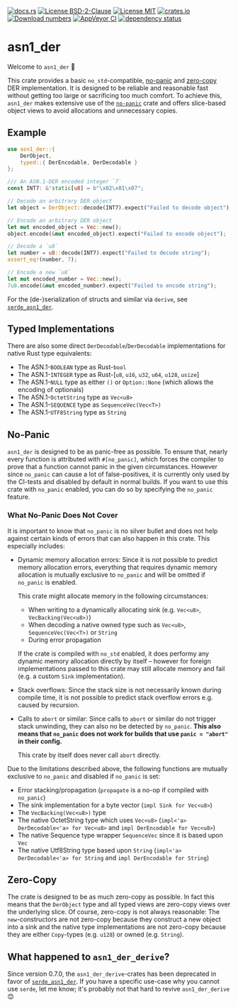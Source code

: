 [![docs.rs](https://docs.rs/asn1_der/badge.svg)](https://docs.rs/asn1_der)
[![License BSD-2-Clause](https://img.shields.io/badge/License-BSD--2--Clause-blue.svg)](https://opensource.org/licenses/BSD-2-Clause)
[![License MIT](https://img.shields.io/badge/License-MIT-blue.svg)](https://opensource.org/licenses/MIT)
[![crates.io](https://img.shields.io/crates/v/asn1_der.svg)](https://crates.io/crates/asn1_der)
[![Download numbers](https://img.shields.io/crates/d/asn1_der.svg)](https://crates.io/crates/asn1_der)
[![AppVeyor CI](https://ci.appveyor.com/api/projects/status/github/KizzyCode/asn1_der-rust?svg=true)](https://ci.appveyor.com/project/KizzyCode/asn1-der-rust)
[![dependency status](https://deps.rs/crate/asn1_der/0.7.4/status.svg)](https://deps.rs/crate/asn1_der/0.7.4)

# asn1_der
Welcome to `asn1_der` 🎉

This crate provides a basic `no_std`-compatible, [no-panic](#no-panic) and [zero-copy](#zero-copy)
DER implementation. It is designed to be reliable and reasonable fast without getting too large or
sacrificing too much comfort. To achieve this, `asn1_der` makes extensive use of the
[`no-panic`](https://crates.io/crates/no-panic) crate and offers slice-based object views to avoid
allocations and unnecessary copies.


## Example
```rust
use asn1_der::{
    DerObject,
    typed::{ DerEncodable, DerDecodable }
};

/// An ASN.1-DER encoded integer `7`
const INT7: &'static[u8] = b"\x02\x01\x07";

// Decode an arbitrary DER object
let object = DerObject::decode(INT7).expect("Failed to decode object");

// Encode an arbitrary DER object
let mut encoded_object = Vec::new();
object.encode(&mut encoded_object).expect("Failed to encode object");

// Decode a `u8`
let number = u8::decode(INT7).expect("Failed to decode string");
assert_eq!(number, 7);

// Encode a new `u8`
let mut encoded_number = Vec::new();
7u8.encode(&mut encoded_number).expect("Failed to encode string");
```

For the (de-)serialization of structs and similar via `derive`, see 
[`serde_asn1_der`](https://crates.io/crates/serde_asn1_der).


## Typed Implementations
There are also some direct `DerDecodable`/`DerDecodable` implementations for native Rust type 
equivalents:
 - The ASN.1-`BOOLEAN` type as Rust-`bool`
 - The ASN.1-`INTEGER` type as Rust-[`u8`, `u16`, `u32`, `u64`, `u128`, `usize`]
 - The ASN.1-`NULL` type as either `()` or `Option::None` (which allows the encoding of
   optionals)
 - The ASN.1-`OctetString` type as `Vec<u8>`
 - The ASN.1-`SEQUENCE` type as `SequenceVec(Vec<T>)`
 - The ASN.1-`UTF8String` type as `String`


## No-Panic
`asn1_der` is designed to be as panic-free as possible. To ensure that, nearly every function is
attributed with `#[no_panic]`, which forces the compiler to prove that a function cannot panic in
the given circumstances. However since `no_panic` can cause a lot of false-positives, it is
currently only used by the CI-tests and disabled by default in normal builds. If you want to use
this crate with `no_panic` enabled, you can do so by specifying the `no_panic` feature.

### What No-Panic Does Not Cover
It is important to know that `no_panic` is no silver bullet and does not help against certain kinds
of errors that can also happen in this crate. This especially includes:
 - Dynamic memory allocation errors: Since it is not possible to predict memory allocation errors,
   everything that requires dynamic memory allocation is mutually exclusive to `no_panic` and will
   be omitted if `no_panic` is enabled.
   
   This crate might allocate memory in the following circumstances:
    - When writing to a dynamically allocating sink (e.g. `Vec<u8>`, `VecBacking(Vec<u8>)`)
    - When decoding a native owned type such as `Vec<u8>`, `SequenceVec(Vec<T>)` or `String`
    - During error propagation
   
   If the crate is compiled with `no_std` enabled, it does performy any dynamic memory allocation 
   directly by itself – however for foreign implementations passed to this crate may still allocate 
   memory and fail (e.g. a custom `Sink` implementation).
   
 - Stack overflows: Since the stack size is not necessarily known during compile time, it is not
   possible to predict stack overflow errors e.g. caused by recursion.
 - Calls to `abort` or similar: Since calls to `abort` or similar do not trigger stack unwinding,
   they can also no be detected by `no_panic`. __This also means that `no_panic` does not work for
   builds that use `panic = "abort"` in their config.__
   
   This crate by itself does never call `abort` directly.

Due to the limitations described above, the following functions are mutually exclusive to
`no_panic` and disabled if `no_panic` is set:
 - Error stacking/propagation (`propagate` is a no-op if compiled with `no_panic`)
 - The sink implementation for a byte vector (`impl Sink for Vec<u8>`)
 - The `VecBacking(Vec<u8>)` type
 - The native OctetString type which uses `Vec<u8>` (`impl<'a> DerDecodable<'a> for Vec<u8>` and
   `impl DerEncodable for Vec<u8>`)
 - The native Sequence type wrapper `SequenceVec` since it is based upon `Vec`
 - The native Utf8String type based upon `String` (`impl<'a> DerDecodable<'a> for String` and
   `impl DerEncodable for String`)


## Zero-Copy
The crate is designed to be as much zero-copy as possible. In fact this means that the `DerObject`
type and all typed views are zero-copy views over the underlying slice. Of course, zero-copy is not
always reasonable: The `new`-constructors are not zero-copy because they construct a new object into
a sink and the native type implementations are not zero-copy because they are either `Copy`-types
(e.g. `u128`) or owned (e.g. `String`).


## What happened to `asn1_der_derive`?
Since version 0.7.0, the `asn1_der_derive`-crates has been deprecated in favor of
[`serde_asn1_der`](https://crates.io/crates/serde_asn1_der). If you have a specific use-case why you
cannot use `serde`, let me know; it's probably not that hard to revive `asn1_der_derive` 😊